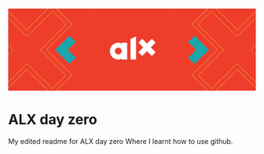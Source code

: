 ![github_cover_banner](https://github.com/BongOwethu/alx-zero_day/blob/master/alx-feature.png)
# ALX day zero 
My edited readme for ALX day zero Where I learnt how to use github.


